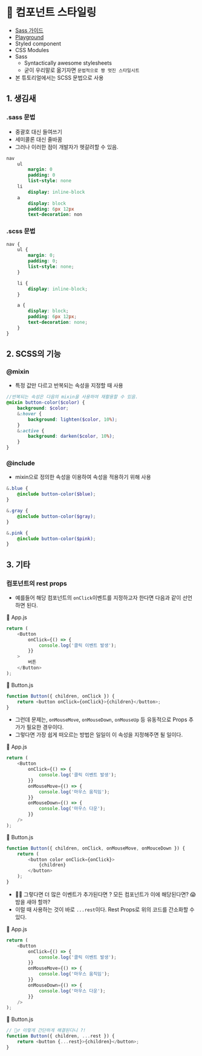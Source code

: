 # 🎨 컴포넌트 스타일링

-   [Sass 가이드](https://sass-lang.com/guide)
-   [Playground](https://www.sassmeister.com)
-   Styled component
-   CSS Modules
-   Sass
    -   Syntactically awesome stylesheets
    -   굳이 우리말로 옮기자면 `문법적으로 짱 멋진 스타일시트`
-   본 튜토리얼에서는 SCSS 문법으로 사용

## 1. 생김새

### .sass 문법

-   중괄호 대신 들여쓰기
-   세미콜론 대신 줄바꿈
-   그러나 이러한 점이 개발자가 헷갈려할 수 있음.

```sass
nav
    ul
        margin: 0
        padding: 0
        list-style: none
    li
        display: inline-block
    a
        display: block
        padding: 6px 12px
        text-decoration: non
```

### .scss 문법

```scss
nav {
    ul {
        margin: 0;
        padding: 0;
        list-style: none;
    }

    li {
        display: inline-block;
    }

    a {
        display: block;
        padding: 6px 12px;
        text-decoration: none;
    }
}
```

## 2. SCSS의 기능

### @mixin

-   특정 값만 다르고 반복되는 속성을 지정할 때 사용

```scss
//반복되는 속성은 다음의 mixin을 사용하여 재활용할 수 있음.
@mixin button-color($color) {
    background: $color;
    &:hover {
        background: lighten($color, 10%);
    }
    &:active {
        background: darken($color, 10%);
    }
}
```

### @include

-   mixin으로 정의한 속성을 이용하여 속성을 적용하기 위해 사용

```scss
&.blue {
    @include button-color($blue);
}

&.gray {
    @include button-color($gray);
}

&.pink {
    @include button-color($pink);
}
```

## 3. 기타

### 컴포넌트의 rest props

-   예를들어 해당 컴포넌트의 `onClick`이벤트를 지정하고자 한다면 다음과 같이 선언하면 된다.

💾 App.js

```js
return (
    <Button
        onClick={() => {
            console.log('클릭 이벤트 발생');
        }}
    >
        버튼
    </Button>
);
```

💾 Button.js

```js
function Button({ children, onClick }) {
    return <button onClick={onClick}>{children}</button>;
}
```

-   그런데 문제는, `onMouseMove`, `onMouseDown`, `onMouseUp` 등 유동적으로 Props 추가가 필요한 경우이다.
-   그렇다면 가장 쉽게 떠오르는 방법은 일일이 이 속성을 지정해주면 될 일이다.

💾 App.js

```js
return (
    <Button
        onClick={() => {
            console.log('클릭 이벤트 발생');
        }}
        onMouseMove={() => {
            console.log('마우스 움직임');
        }}
        onMouseDown={() => {
            console.log('마우스 다운');
        }}
    />
);
```

💾 Button.js

```js
function Button({ children, onClick, onMouseMove, onMouceDown }) {
    return (
        <button color onClick={onClick}>
            {children}
        </button>
    );
}
```

-   🤷‍♂️ 그렇다면 더 많은 이벤트가 추가된다면 ? 모든 컴포넌트가 이에 해당된다면? 😱 밤을 새야 할까?
-   이럴 때 사용하는 것이 바로 `...rest`이다. Rest Props로 위의 코드를 간소화할 수 있다.

💾 App.js

```js
return (
    <Button
        onClick={() => {
            console.log('클릭 이벤트 발생');
        }}
        onMouseMove={() => {
            console.log('마우스 움직임');
        }}
        onMouseDown={() => {
            console.log('마우스 다운');
        }}
    />
);
```

💾 Button.js

```js
// 🤷‍♂️ 이렇게 간단하게 해결된다니 ?!
function Button({ children, ...rest }) {
    return <button {...rest}>{children}</button>;
}
```
